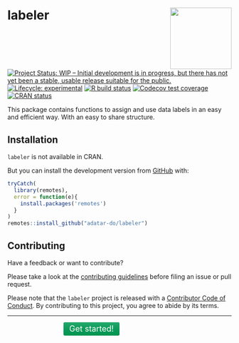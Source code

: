 
<!-- README.md is generated from README.Rmd. Please edit that file -->

# labeler <img src='man/figures/logo.png' align="right" height="138" />

<!-- badges: start -->

[![Project Status: WIP – Initial development is in progress, but there
has not yet been a stable, usable release suitable for the
public.](https://www.repostatus.org/badges/latest/wip.svg)](https://www.repostatus.org/#wip)
[![Lifecycle:
experimental](https://img.shields.io/badge/lifecycle-experimental-orange.svg)](https://www.tidyverse.org/lifecycle/#experimental)
[![R build
status](https://github.com/adatar-do/labeler/workflows/R-CMD-check/badge.svg)](https://github.com/adatar-do/labeler/actions)
[![Codecov test
coverage](https://codecov.io/gh/adatar-do/labeler/branch/main/graph/badge.svg)](https://codecov.io/gh/adatar-do/labeler?branch=main)
[![CRAN
status](https://www.r-pkg.org/badges/version/labeler)](https://CRAN.R-project.org/package=labeler)
<!-- badges: end -->

This package contains functions to assign and use data labels in an easy
and efficient way. With an easy to share structure.

## Installation

<!-- You can install the released version of labeler from [CRAN](https://CRAN.R-project.org) with: -->
<!-- ``` r -->
<!-- install.packages("labeler") -->
<!-- ``` -->

`labeler` is not available in CRAN.

But you can install the development version from
[GitHub](https://github.com/) with:

``` r
tryCatch(
  library(remotes),
  error = function(e){
    install.packages('remotes')
  }
)
remotes::install_github("adatar-do/labeler")
```

## Contributing

Have a feedback or want to contribute?

Please take a look at the [contributing
guidelines](https://adatar-do.github.io/labeler/CONTRIBUTING.html)
before filing an issue or pull request.

Please note that the `labeler` project is released with a [Contributor
Code of
Conduct](https://contributor-covenant.org/version/2/0/CODE_OF_CONDUCT.html).
By contributing to this project, you agree to abide by its terms.

<hr/>

<a href="./articles/labeler.html">
  <svg width="50%" height="30" xmlns="http://www.w3.org/2000/svg" style="display: block; margin: auto;">
  <linearGradient id="a" x2="0" y2="100%">
    <stop offset="0" stop-color="#bbb" stop-opacity="0.2"/>
  <stop offset="1" stop-opacity="0.1"/>
    </linearGradient>
    <rect rx="4" x="0" width="50%" height="30" fill="#555"/>
    <rect rx="4" x="0" width="50%" height="30" fill="#00a65a"/>
    <rect rx="4" width="50%" height="30" fill="url(#a)"/>
    <g fill="#fff" text-anchor="middle" font-size="18">
    <text x="25%" y="21">Get started!</text>
    </g>
    </svg>
    </a>
